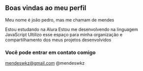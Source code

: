 ## Boas vindas ao meu perfil 

Meu nome é joão pedro, mas me chamam de mendes

Estou estudando na Alura
Estou me desenvolvendo na linguagem JavaScript
Ultilizo esse espaço para minha organização e compartilhamento dos meus projetos desenvolvidos

### Você pode entrar em contato comigo

mendeswkz@gmail.com
@mendeswkz
